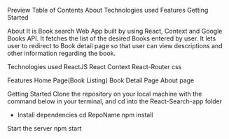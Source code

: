 Preview
Table of Contents
About
Technologies used
Features
Getting Started

About
It is Book search Web App built by using React, Context and Google Books API. It fetches the list of the desired Books entered by user. It lets user to redirect to Book detail page so that user can view descriptions and other information regarding the book.

Technologies used
ReactJS
React Context
React-Router
css

Features
Home Page(Book Listing)
Book Detail Page
About page

Getting Started
Clone the repository on your local machine with the command below in your terminal, and cd into the React-Search-app folder

- Install dependencies
  cd RepoName
  npm install

Start the server
npm start
